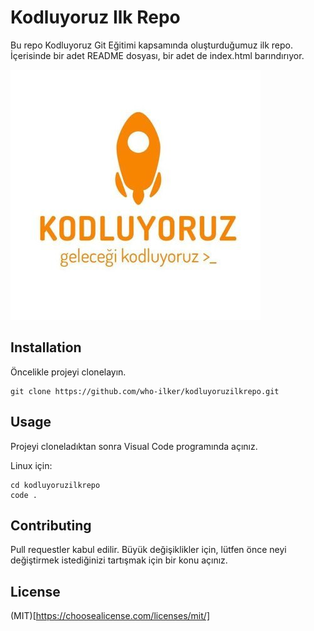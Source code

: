 # Kodluyoruz Ilk Repo
Bu repo Kodluyoruz Git Eğitimi kapsamında oluşturduğumuz ilk repo. İçerisinde bir adet README dosyası, bir adet de index.html barındırıyor.

![Kodluyoruz Logo](https://raw.githubusercontent.com/Kodluyoruz/taskforce/git/git/markdown-nedir-nasil-kullaniriz-/figures/kodluyoruz_logo.jpg) 

## Installation
Öncelikle projeyi clonelayın.
```
git clone https://github.com/who-ilker/kodluyoruzilkrepo.git
```

## Usage
Projeyi cloneladıktan sonra Visual Code programında açınız.

Linux için:
```
cd kodluyoruzilkrepo
code .
```

## Contributing
Pull requestler kabul edilir. Büyük değişiklikler için, lütfen önce neyi değiştirmek istediğinizi tartışmak için bir konu açınız.

## License
(MIT)[https://choosealicense.com/licenses/mit/]
